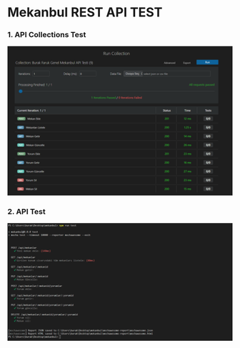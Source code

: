 # Mekanbul REST API TEST
### 1. API Collections Test
![2](/resimler/Collections_test.png)

### 2. API Test
![3](/resimler/APItest.png)
